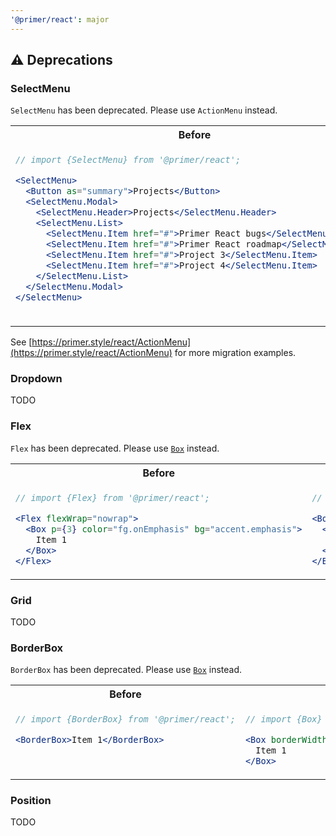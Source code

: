 ```yaml
---
'@primer/react': major
---
```


## ⚠️ Deprecations

### SelectMenu

`SelectMenu` has been deprecated. Please use `ActionMenu` instead.

<table>
<tr>
<th> Before </th> <th> After </th>
</tr>
<tr>
<td valign="top">

```jsx
// import {SelectMenu} from '@primer/react';

<SelectMenu>
  <Button as="summary">Projects</Button>
  <SelectMenu.Modal>
    <SelectMenu.Header>Projects</SelectMenu.Header>
    <SelectMenu.List>
      <SelectMenu.Item href="#">Primer React bugs</SelectMenu.Item>
      <SelectMenu.Item href="#">Primer React roadmap</SelectMenu.Item>
      <SelectMenu.Item href="#">Project 3</SelectMenu.Item>
      <SelectMenu.Item href="#">Project 4</SelectMenu.Item>
    </SelectMenu.List>
  </SelectMenu.Modal>
</SelectMenu>
```

 </td>
<td valign="top">

```jsx
// import {ActionMenu, ActionList} from '@primer/react';

<ActionMenu>
  <ActionMenu.Button>Projects</ActionMenu.Button>
  <ActionMenu.Overlay>
    <ActionList showDividers>
      <ActionList.Group title="Projects">
        <ActionList.Item>Primer React bugs</ActionList.Item>
        <ActionList.Item>Primer React roadmap</ActionList.Item>
        <ActionList.Item>Project three</ActionList.Item>
        <ActionList.Item>Project four</ActionList.Item>
      </ActionList.Group>
    </ActionList>
  </ActionMenu.Overlay>
</ActionMenu>
```

</td>
</tr>
</table>

See [https://primer.style/react/ActionMenu](https://primer.style/react/ActionMenu) for more migration examples.

### Dropdown

TODO

### Flex

`Flex` has been deprecated. Please use [`Box`](https://primer.style/react/Box) instead.

<table>
<tr>
<th> Before </th> <th> After </th>
</tr>
<tr>
<td valign="top">

```jsx
// import {Flex} from '@primer/react';

<Flex flexWrap="nowrap">
  <Box p={3} color="fg.onEmphasis" bg="accent.emphasis">
    Item 1
  </Box>
</Flex>
```

 </td>
<td valign="top">

```jsx
// import {Box} from '@primer/react';

<Box display="flex" flexWrap="nowrap">
  <Box p={3} color="fg.onEmphasis" bg="accent.emphasis">
    Item 1
  </Box>
</Box>
```

</td>
</tr>
</table>

### Grid

TODO

### BorderBox

`BorderBox` has been deprecated. Please use [`Box`](https://primer.style/react/Box) instead.

<table>
<tr>
<th> Before </th> <th> After </th>
</tr>
<tr>
<td valign="top">

```jsx
// import {BorderBox} from '@primer/react';

<BorderBox>Item 1</BorderBox>
```

 </td>
<td valign="top">

```jsx
// import {Box} from '@primer/react';

<Box borderWidth="1px" borderStyle="solid" borderColor="border.default" borderRadius={2}>
  Item 1
</Box>
```

</td>
</tr>
</table>

### Position

TODO
